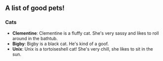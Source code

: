 ## A list of good pets!

### Cats
  * **Clementine**: Clementine is a fluffy cat. She's very sassy and likes to roll around in the bathtub.
  * **Bigby**: Bigby is a black cat. He's kind of a goof.
  * **Unix**: Unix is a tortoiseshell cat! She's very chill, she likes to sit in the sun.
